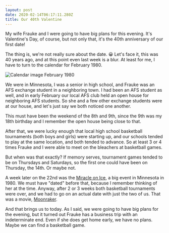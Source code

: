 ```yaml
---
layout: post
date: 2020-02-14T06:17:11.280Z
title: Our 40th Valentine
---
```

My wife Frauke and I were going to have big plans for this evening. It's Valentine's Day, of course, but not only that, it's the 40th anniversary of our first date!

The thing is, we're not really sure about the date. 😀 Let's face it, this was 40 years ago, and at this point even last week is a blur. At least for me, I have to turn to the calendar for February 1980.

![Calendar image February 1980](https://res.cloudinary.com/papascott/image/upload/w_600/v1581661809/assets/feb1980calendar.png "Calendar February 1980")

We were in Minnesota, I was a senior in high school, and Frauke was an AFS exchange student in a neighboring town. I had been an AFS student as well, and in early February our local AFS club held an open house for neighboring AFS students. So she and a few other exchange students were at our house, and let's just say we both noticed one another.

This must have been the weekend of the 8th and 9th, since the 9th was my 18th birthday and I remember the open house being close to that. 

After that, we were lucky enough that local high school basketball tournaments (both boys and girls) were starting up, and our schools tended to play at the same location, and both tended to advance. So at least 3 or 4 times Frauke and I were able to meet on the bleachers at basketball games.

But when was that exactly? If memory serves, tournament games tended to be on Thursdays and Saturdays, so the first one could have been on Thursday, the 14th. Or maybe not. 

A week later on the 22nd was the [Miracle on Ice](https://www.history.com/this-day-in-history/u-s-hockey-team-makes-miracle-on-ice), a big event in Minnesota in 1980. We must have "dated" before that, because I remember thinking of her at the time. Anyway, after 2 or 3 weeks both basketball tournaments were over, and we had to go on an actual date with just the two of us. That was a movie, [Moonraker](https://www.imdb.com/title/tt0079574/).

And that brings us to today. As I said, we were going to have big plans for the evening, but it turned out Frauke has a business trip with an indeterminate end. Even if she does get home early, we have no plans. Maybe we can find a basketball game.
